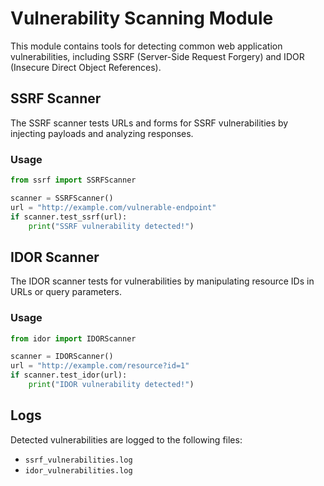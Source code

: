 # Vulnerability Scanning Module

This module contains tools for detecting common web application vulnerabilities, including SSRF (Server-Side Request Forgery) and IDOR (Insecure Direct Object References).

## SSRF Scanner

The SSRF scanner tests URLs and forms for SSRF vulnerabilities by injecting payloads and analyzing responses.

### Usage

```python
from ssrf import SSRFScanner

scanner = SSRFScanner()
url = "http://example.com/vulnerable-endpoint"
if scanner.test_ssrf(url):
    print("SSRF vulnerability detected!")
```

## IDOR Scanner

The IDOR scanner tests for vulnerabilities by manipulating resource IDs in URLs or query parameters.

### Usage

```python
from idor import IDORScanner

scanner = IDORScanner()
url = "http://example.com/resource?id=1"
if scanner.test_idor(url):
    print("IDOR vulnerability detected!")
```

## Logs

Detected vulnerabilities are logged to the following files:
- `ssrf_vulnerabilities.log`
- `idor_vulnerabilities.log`